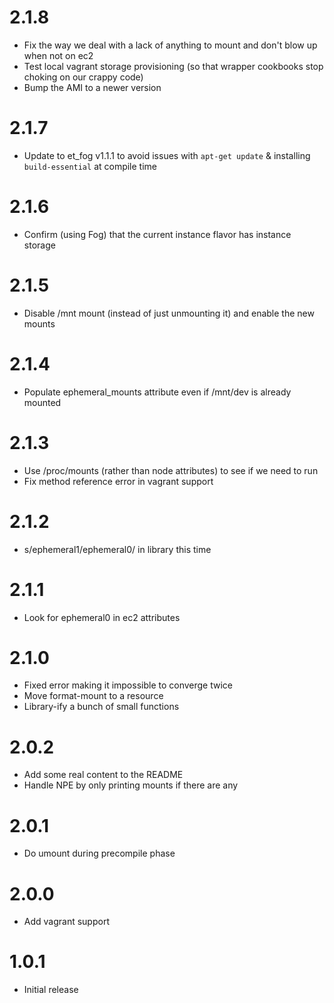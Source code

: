 # 2.1.8

* Fix the way we deal with a lack of anything to mount and don't blow up when not on ec2
* Test local vagrant storage provisioning (so that wrapper cookbooks stop choking on our crappy code)
* Bump the AMI to a newer version

# 2.1.7

* Update to et_fog v1.1.1 to avoid issues with `apt-get update` & installing `build-essential` at compile time

# 2.1.6

* Confirm (using Fog) that the current instance flavor has instance storage

# 2.1.5

* Disable /mnt mount (instead of just unmounting it) and enable the new mounts

# 2.1.4

* Populate ephemeral_mounts attribute even if /mnt/dev is already mounted

# 2.1.3

* Use /proc/mounts (rather than node attributes) to see if we need to run
* Fix method reference error in vagrant support

# 2.1.2

* s/ephemeral1/ephemeral0/ in library this time

# 2.1.1

* Look for ephemeral0 in ec2 attributes

# 2.1.0

* Fixed error making it impossible to converge twice
* Move format-mount to a resource
* Library-ify a bunch of small functions

# 2.0.2

* Add some real content to the README
* Handle NPE by only printing mounts if there are any

# 2.0.1

* Do umount during precompile phase

# 2.0.0

* Add vagrant support

# 1.0.1

* Initial release
